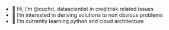 - 👋 Hi, I’m @cuchri, datascientist in creditrisk related issues
- 👀 I’m interested in deriving solutions to non obvious problems
- 🌱 I’m currently learning python and cloud architecture

